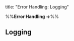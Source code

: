 <frontmatter>
title: "Error Handling: Logging"
</frontmatter>

<link rel="stylesheet" href="{{baseUrl}}/css/textbook.css">

<div class="website-content" id="all">

%%**Error Handling →**%%

## Logging

<div id="main">

<include src="what/embed.md" boilerplate  />
<include src="how/embed.md" boilerplate  />

</div>

</div>
